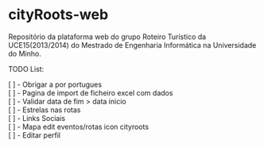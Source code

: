 ﻿cityRoots-web
=============

Repositório da plataforma web do grupo Roteiro Turístico da UCE15(2013/2014) do Mestrado de Engenharia Informática na Universidade do Minho. 

TODO List:

[ ] - Obrigar a por portugues   
[ ] - Pagina de import de ficheiro excel com dados  
[ ] - Validar data de fim > data inicio  
[ ] - Estrelas nas rotas  
[ ] - Links Sociais   
[ ] - Mapa edit eventos/rotas icon cityroots   
[ ] - Editar perfil   



